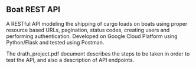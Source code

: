 ## Boat REST API
A RESTful API modeling the shipping of cargo loads on boats using proper resource based URLs, pagination, status codes, creating 
users and performing authentication. Developed on Google Cloud Platform using Python/Flask and tested using Postman.

The drath_project.pdf document describes the steps to be taken in order to test the API, and also a description of API endpoints.
